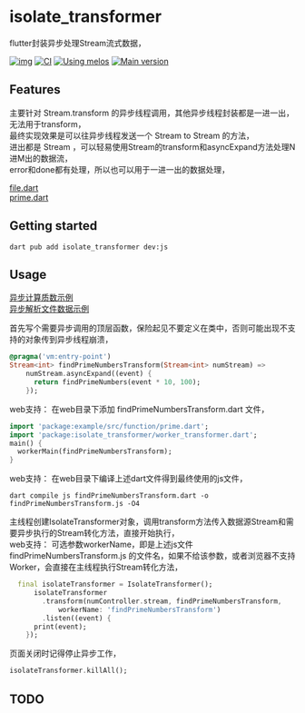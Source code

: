 # isolate_transformer
flutter封装异步处理Stream流式数据，

[![img](https://img.shields.io/github/release/AoEiuV020/isolate_transformer.svg)](https://github.com/AoEiuV020/isolate_transformer/releases)
[![CI](https://github.com/AoEiuV020/isolate_transformer/workflows/CI/badge.svg)](https://github.com/AoEiuV020/isolate_transformer/actions)
[![Using melos](https://img.shields.io/badge/maintained%20with-melos-f700ff.svg?style=flat-square)](https://github.com/invertase/melos)
[![Main version](https://img.shields.io/pub/v/isolate_transformer.svg)](https://pub.dev/packages/isolate_transformer)

## Features
主要针对 Stream.transform 的异步线程调用，其他异步线程封装都是一进一出，无法用于transform，  
最终实现效果是可以往异步线程发送一个 Stream to Stream 的方法，  
进出都是 Stream ，可以轻易使用Stream的transform和asyncExpand方法处理N进M出的数据流，  
error和done都有处理，所以也可以用于一进一出的数据处理，

[file.dart](./apps/example/lib/src/function/file.dart)  
[prime.dart](./apps/example/lib/src/function/prime.dart)  

## Getting started

```shell
dart pub add isolate_transformer dev:js
```

## Usage
[异步计算质数示例](./apps/example/lib/src/sample_feature/prime_calc_3_view.dart)  
[异步解析文件数据示例](./apps/example/lib/src/sample_feature/file_picker_item_details_view.dart)  

首先写个需要异步调用的顶层函数，保险起见不要定义在类中，否则可能出现不支持的对象传到异步线程崩溃，
```dart
@pragma('vm:entry-point')
Stream<int> findPrimeNumbersTransform(Stream<int> numStream) =>
    numStream.asyncExpand((event) {
      return findPrimeNumbers(event * 10, 100);
    });
```
web支持： 在web目录下添加 findPrimeNumbersTransform.dart 文件，
```dart
import 'package:example/src/function/prime.dart';
import 'package:isolate_transformer/worker_transformer.dart';
main() {
  workerMain(findPrimeNumbersTransform);
}
```
web支持： 在web目录下编译上述dart文件得到最终使用的js文件，
```shell
dart compile js findPrimeNumbersTransform.dart -o findPrimeNumbersTransform.js -O4
```
主线程创建IsolateTransformer对象，调用transform方法传入数据源Stream和需要异步执行的Stream转化方法，直接开始执行，  
web支持： 可选参数workerName，即是上述js文件 findPrimeNumbersTransform.js 的文件名，如果不给该参数，或者浏览器不支持Worker，会直接在主线程执行Stream转化方法，    
```dart
  final isolateTransformer = IsolateTransformer();
      isolateTransformer
        .transform(numController.stream, findPrimeNumbersTransform,
            workerName: 'findPrimeNumbersTransform')
        .listen((event) {
      print(event);
    });
```

页面关闭时记得停止异步工作，
```dart
isolateTransformer.killAll();
```

## TODO

